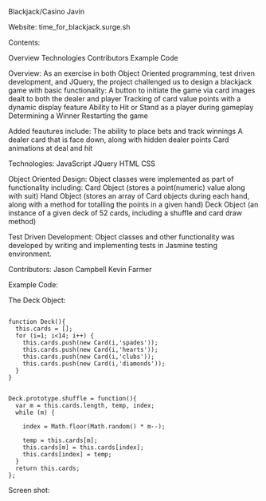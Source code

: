 Blackjack/Casino Javin

Website:  time_for_blackjack.surge.sh

Contents:

Overview 
Technologies
Contributors 
Example Code

Overview:
As an exercise in both Object Oriented programming, test driven development, and JQuery, the project challenged us to design a blackjack game with basic functionality:
A button to initiate the game via card images dealt to both the dealer and player
Tracking of card value points with a dynamic display feature
Ability to Hit or Stand as a player during gameplay
Determining a Winner
Restarting the game

Added feautures include:
The ability to place bets and track winnings
A dealer card that is face down, along with hidden dealer points 
Card animations at deal and hit

Technologies:
JavaScript
JQuery
HTML
CSS

Object Oriented Design:
Object classes were implemented as part of functionality including:
Card Object (stores a point(numeric) value along with suit)
Hand Object (stores an array of Card objects during each hand, along with a method for totalling the points in a given hand)
Deck Object (an instance of a given deck of 52 cards, including a shuffle and card draw method)

Test Driven Development:
Object classes and other functionality was developed by writing and implementing tests in Jasmine testing environment.

Contributors:
Jason Campbell
Kevin Farmer

Example Code:

The Deck Object:

```

function Deck(){
  this.cards = [];
  for (i=1; i<14; i++) {
    this.cards.push(new Card(i,'spades'));
    this.cards.push(new Card(i,'hearts'));
    this.cards.push(new Card(i,'clubs'));
    this.cards.push(new Card(i,'diamonds'));
  }
}

```
```

Deck.prototype.shuffle = function(){
  var m = this.cards.length, temp, index;
  while (m) {

    index = Math.floor(Math.random() * m--);

    temp = this.cards[m];
    this.cards[m] = this.cards[index];
    this.cards[index] = temp;
  }
  return this.cards;
};

```

Screen shot:


